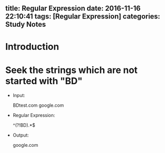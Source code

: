 title: Regular Expression
date: 2016-11-16 22:10:41
tags: [Regular Expression]
categories: Study Notes
---

# Introduction


# Seek the strings which are not started with "BD"
* Input:

   BDtest.com
   google.com
* Regular Expression:

   ^(?!BD).*$
* Output:

   google.com
